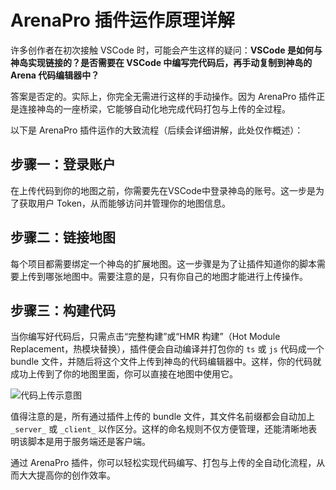 # ArenaPro 插件运作原理详解

许多创作者在初次接触 VSCode 时，可能会产生这样的疑问：**VSCode 是如何与神岛实现链接的？是否需要在 VSCode 中编写完代码后，再手动复制到神岛的 Arena 代码编辑器中？**

答案是否定的。实际上，你完全无需进行这样的手动操作。因为 ArenaPro 插件正是连接神岛的一座桥梁，它能够自动化地完成代码打包与上传的全过程。

以下是 ArenaPro 插件运作的大致流程（后续会详细讲解，此处仅作概述）：

## 步骤一：登录账户

在上传代码到你的地图之前，你需要先在VSCode中登录神岛的账号。这一步是为了获取用户 Token，从而能够访问并管理你的地图信息。

## 步骤二：链接地图

每个项目都需要绑定一个神岛的扩展地图。这一步骤是为了让插件知道你的脚本需要上传到哪张地图中。需要注意的是，只有你自己的地图才能进行上传操作。

## 步骤三：构建代码

当你编写好代码后，只需点击“完整构建”或“HMR 构建”（Hot Module Replacement，热模块替换），插件便会自动编译并打包你的 `ts` 或 `js` 代码成一个 bundle 文件，并随后将这个文件上传到神岛的代码编辑器中。这样，你的代码就成功上传到了你的地图里面，你可以直接在地图中使用它。

![代码上传示意图](/QQ20241203-091848.png)

值得注意的是，所有通过插件上传的 bundle 文件，其文件名前缀都会自动加上 `_server_` 或 `_client_` 以作区分。这样的命名规则不仅方便管理，还能清晰地表明该脚本是用于服务端还是客户端。

通过 ArenaPro 插件，你可以轻松实现代码编写、打包与上传的全自动化流程，从而大大提高你的创作效率。